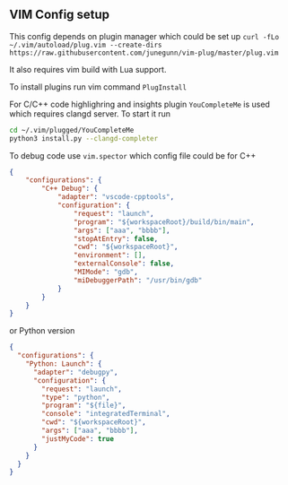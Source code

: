 ## VIM Config setup

This config depends on plugin manager which could be set up
`curl -fLo ~/.vim/autoload/plug.vim --create-dirs https://raw.githubusercontent.com/junegunn/vim-plug/master/plug.vim`

It also requires vim build with Lua support.

To install plugins run vim command `PlugInstall`

For C/C++ code highlighring and insights plugin `YouCompleteMe` is used which requires clangd server.
To start it run
```bash
cd ~/.vim/plugged/YouCompleteMe
python3 install.py --clangd-completer
```

To debug code use `vim.spector` which config file could be for C++
```json
{
    "configurations": {
        "C++ Debug": {
            "adapter": "vscode-cpptools",
            "configuration": {
                "request": "launch",
                "program": "${workspaceRoot}/build/bin/main",
                "args": ["aaa", "bbbb"],
                "stopAtEntry": false,
                "cwd": "${workspaceRoot}",
                "environment": [],
                "externalConsole": false,
                "MIMode": "gdb",
                "miDebuggerPath": "/usr/bin/gdb"
            }
        }
    }
}
```

or Python version
```json
{
  "configurations": {
    "Python: Launch": {
      "adapter": "debugpy",
      "configuration": {
        "request": "launch",
        "type": "python",
        "program": "${file}",
        "console": "integratedTerminal",
        "cwd": "${workspaceRoot}",
        "args": ["aaa", "bbbb"],
        "justMyCode": true
      }
    }
  }
}
```
